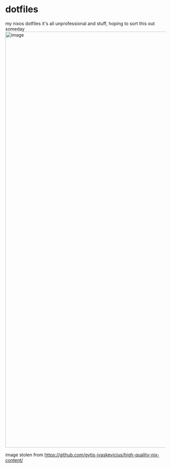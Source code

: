 # dotfiles
my nixos dotfiles
it's all unprofessional and stuff, hoping to sort this out someday
<img width="736" height="1307" alt="image" src="https://github.com/user-attachments/assets/965f6f79-12ea-46b5-aa66-bc82bd18fa1f" />


image stolen from https://github.com/gytis-ivaskevicius/high-quality-nix-content/
